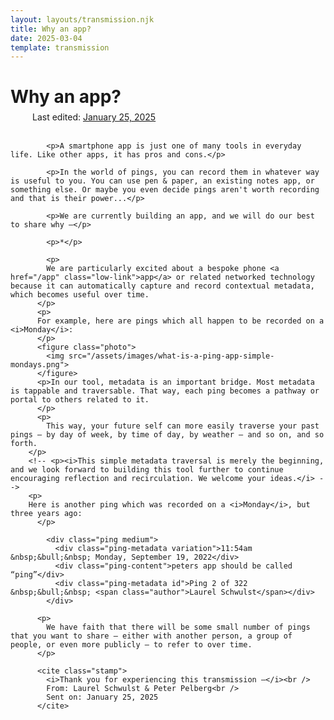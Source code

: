 ```yaml
---
layout: layouts/transmission.njk
title: Why an app?
date: 2025-03-04
template: transmission
---
```


<h1 class="transmission" style="margin-bottom: 0.25em;">
              <span class="ping"></span> Why an app?
            </h1>
            <span class="gray small" style="display: inline-block; margin-left: 2.5em;">Last edited: <a href="">January 25, 2025</a></span><br><br>

            <p>A smartphone app is just one of many tools in everyday life. Like other apps, it has pros and cons.</p>

            <p>In the world of pings, you can record them in whatever way is useful to you. You can use pen & paper, an existing notes app, or something else. Or maybe you even decide pings aren't worth recording and that is their power...</p>

            <p>We are currently building an app, and we will do our best to share why —</p>

            <p>*</p>

            <p>
            We are particularly excited about a bespoke phone <a href="/app" class="low-link">app</a> or related networked technology because it can automatically capture and record contextual metadata, which becomes useful over time.
          </p>
          <p>
          For example, here are pings which all happen to be recorded on a <i>Monday</i>:
          </p>
          <figure class="photo">
            <img src="/assets/images/what-is-a-ping-app-simple-mondays.png">
          </figure>
          <p>In our tool, metadata is an important bridge. Most metadata is tappable and traversable. That way, each ping becomes a pathway or portal to others related to it.
          </p>
          <p>
            This way, your future self can more easily traverse your past pings — by day of week, by time of day, by weather — and so on, and so forth.
        </p>
        <!-- <p><i>This simple metadata traversal is merely the beginning, and we look forward to building this tool further to continue encouraging reflection and recirculation. We welcome your ideas.</i> -->
        <p>
        Here is another ping which was recorded on a <i>Monday</i>, but three years ago:
          </p>

            <div class="ping medium">
              <div class="ping-metadata variation">11:54am &nbsp;&bull;&nbsp; Monday, September 19, 2022</div>
              <div class="ping-content">peters app should be called “ping”</div>
              <div class="ping-metadata id">Ping 2 of 322 &nbsp;&bull;&nbsp; <span class="author">Laurel Schwulst</span></div>
            </div>

          <p>
            We have faith that there will be some small number of pings that you want to share — either with another person, a group of people, or even more publicly — to refer to over time.
          </p>

          <cite class="stamp">
            <i>Thank you for experiencing this transmission —</i><br />
            From: Laurel Schwulst & Peter Pelberg<br />
            Sent on: January 25, 2025
          </cite>
